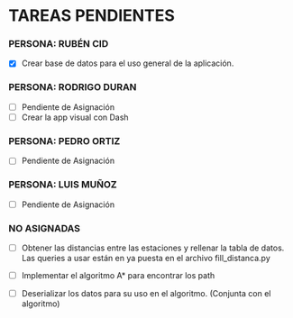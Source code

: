 # TAREAS PENDIENTES

### PERSONA: RUBÉN CID

- [x] Crear base de datos para el uso general de la aplicación.

### PERSONA: RODRIGO DURAN

- [ ] Pendiente de Asignación
- [ ] Crear la app visual con Dash

### PERSONA: PEDRO ORTIZ

- [ ] Pendiente de Asignación

### PERSONA: LUIS MUÑOZ

- [ ] Pendiente de Asignación

### NO ASIGNADAS

- [ ] Obtener las distancias entre las estaciones y rellenar la tabla de datos. Las queries a usar están en ya puesta en el archivo fill_distanca.py

- [ ] Implementar el algoritmo A* para encontrar los path

- [ ] Deserializar los datos para su uso en el algoritmo. (Conjunta con el algoritmo)